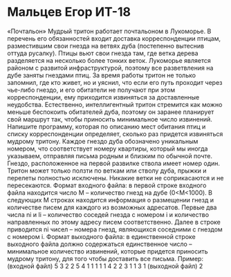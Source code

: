 # Мальцев Егор ИТ-18
«Почтальон» Мудрый тритон работает почтальоном в Лукоморье. В перечень
его обязанностей входит доставка корреспонденции птицам, разместившим
свои гнезда на ветвях дуба (постепенно вытеснив оттуда русалку). Птицы
вьют свои гнезда там, где ветка дерева разделяется на несколько более тонких
веток. Лукоморье является районом с развитой инфраструктурой, поэтому все
разветвления на дубе заняты гнездами птиц. За время работы тритон не
только запомнил, где кто живет, но и уяснил, что если его путь проходит через
чье-либо гнездо, и его обитатели не получают при этом корреспонденции, ему
приходится извиняться за доставленные неудобства. Естественно,
интеллигентный тритон стремится как можно меньше беспокоить
обитателей дуба, поэтому он заранее планирует свой маршрут так, чтобы
приносить минимальное число извинений.
Напишите программу, которая по описанию мест обитания птиц и списку
корреспонденции определяет, сколько раз придется извиняться мудрому
тритону.
Каждое гнездо дуба обозначено уникальным номером, что соответствует
номеру квартиры, который мы иногда указываем, отправляя письма родным
и близким по обычной почте. Гнездо, расположенное на первой развилке
ствола имеет номер один. Тритон может только ползти по веткам или стволу
дуба, прыжки и перелеты полностью исключены. Никакие ветки не
соприкасаются и не пересекаются.
Формат входного файла: в первой строке входного файла находится число M –
количество гнезд на дубе (0<M<1000). В следующих M строках находится
информация о размещении гнезд и количестве писем для каждого из
возможных адресатов. Первые два числа ni и li – количество соседей гнезда с
номером i и количество направленных по этому адресу писем соответственно.
Далее в строке приводится ni чисел – номера гнезд, являющихся соседними с
гнездом c номером i.
Формат выходного файла: в единственной строке выходного файла должно
содержаться единственное число – минимальное количество извинений,
которые придется приносить мудрому тритону, для того чтобы доставить все
письма.
Пример:
(входной файл)
5
3 2 2 5 4
1 1 1
1 1 4
2 2 3 1
1 3 1
(выходной файл)
2
